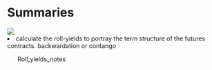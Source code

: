 <h1>Summaries</h1>
<img src = "https://github.com/yudai-il/financial_analysis/blob/master/learning_notes/%E6%9C%9F%E8%B4%A7%E7%AD%96%E7%95%A5.png">
<li>calculate the roll-yields to portray the term structure of the futures contracts. backwardation or contango</li>
  <ul>Roll_yields_notes</ul>
